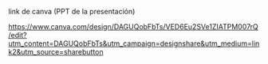 link de canva (PPT de la presentación)

https://www.canva.com/design/DAGUQobFbTs/VED6Eu2SVe1ZIATPM007rQ/edit?utm_content=DAGUQobFbTs&utm_campaign=designshare&utm_medium=link2&utm_source=sharebutton